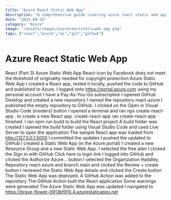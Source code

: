 ```yaml
---
title: "Azure React Static Web App"
description: "A comprehensive guide covering azure react static web app"
date: "2025-09-20"
category: "Azure"
image: "/assets/images/azurereactstaticweb app.png"
tags: ["react","azure","ai","git","github"]
---
```


# Azure React Static Web App

React (Part 3) Azure Static Web App React-icon by Facebook does not meet the threshold of originality needed for copyright protection Azure Static Web App I created a React app, tested it locally, pushed the code to GitHub and published to Azure. I logged onto https://portal.azure.com using my personal account I have a Pay-As-You-Go subscription I opened GitHub Desktop and created a new repository I named the repository react-azure I published the empty repository to GitHub. I clicked on the Open in Visual Studio Code (insiders) button I opened a terminal and ran npx create-react-app . to create a new React app. create-react-app ran create-react-app finished. I ran npm run build to build the React project A build folder was created I opened the build folder using Visual Studio Code and used Live Server to open the application The sample React app was loaded from http://127.0.0.1:5000 I committed the updates I pushed the updated to GitHub I created a Static Web App (in the Azure portal) I created a new Resource Group and a new Static Web App. I selected the free plan I clicked the Sign in with GitHub Click here to login link I logged into GitHub and clicked the Authorize Azure... button I selected the Organization Haddley, Repository react-azure and branch main and clicked the Review + create button I reviewed the Static Web App details and clicked the Create button The Static Web App was deployed. A GitHub Action was added to the repository The GitHub Action built the React application Some warnings were generated The Azure Static Web App was updated I navigated to https://brave-flower-0913bf910.4.azurestaticapps.net
